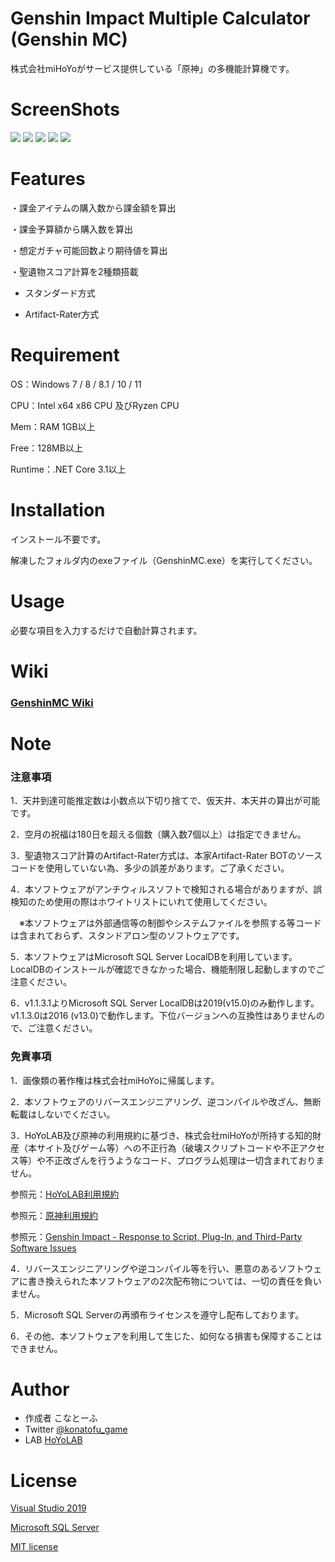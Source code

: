 # Genshin Impact Multiple Calculator (Genshin MC)
 
株式会社miHoYoがサービス提供している「原神」の多機能計算機です。

# ScreenShots
 
![](/images/1.png)
![](/images//2.png)
![](/images//artifact-std.png)
![](/images//artifact-ar.png)
![](/images//5.png)
 
# Features
 
・課金アイテムの購入数から課金額を算出

・課金予算額から購入数を算出

・想定ガチャ可能回数より期待値を算出

・聖遺物スコア計算を2種類搭載

  - スタンダード方式
  
  - Artifact-Rater方式
 
# Requirement
 
OS：Windows 7 / 8 / 8.1 / 10 / 11

CPU：Intel x64 x86 CPU 及びRyzen CPU

Mem：RAM 1GB以上

Free：128MB以上

Runtime：.NET Core 3.1以上  
 
# Installation
 
インストール不要です。

解凍したフォルダ内のexeファイル（GenshinMC.exe）を実行してください。

# Usage
 
必要な項目を入力するだけで自動計算されます。

# Wiki
 
### [GenshinMC Wiki](https://github.com/konatofu/GenshinMC/wiki)
 
# Note
 
### 注意事項

1．天井到達可能推定数は小数点以下切り捨てで、仮天井、本天井の算出が可能です。

2．空月の祝福は180日を超える個数（購入数7個以上）は指定できません。

3．聖遺物スコア計算のArtifact-Rater方式は、本家Artifact-Rater BOTのソースコードを使用していない為、多少の誤差があります。ご了承ください。

4．本ソフトウェアがアンチウィルスソフトで検知される場合がありますが、誤検知のため使用の際はホワイトリストにいれて使用してください。

　※本ソフトウェアは外部通信等の制御やシステムファイルを参照する等コードは含まれておらず、スタンドアロン型のソフトウェアです。
 
5．本ソフトウェアはMicrosoft SQL Server LocalDBを利用しています。LocalDBのインストールが確認できなかった場合、機能制限し起動しますのでご注意ください。

6．v1.1.3.1よりMicrosoft SQL Server LocalDBは2019(v15.0)のみ動作します。v1.1.3.0は2016 (v13.0)で動作します。下位バージョンへの互換性はありませんので、ご注意ください。

### 免責事項
1．画像類の著作権は株式会社miHoYoに帰属します。

2．本ソフトウェアのリバースエンジニアリング、逆コンパイルや改ざん、無断転載はしないでください。

3．HoYoLAB及び原神の利用規約に基づき、株式会社miHoYoが所持する知的財産（本サイト及びゲーム等）への不正行為（破壊スクリプトコードや不正アクセス等）や不正改ざんを行うようなコード、プログラム処理は一切含まれておりません。

参照元：[HoYoLAB利用規約](https://www.hoyolab.com/agreement)

参照元：[原神利用規約](https://genshin.mihoyo.com/ja/company/terms)

参照元：[Genshin Impact - Response to Script, Plug-In, and Third-Party Software Issues](https://genshin.mihoyo.com/en/news/detail/5763)

4．リバースエンジニアリングや逆コンパイル等を行い、悪意のあるソフトウェアに書き換えられた本ソフトウェアの2次配布物については、一切の責任を負いません。

5．Microsoft SQL Serverの再頒布ライセンスを遵守し配布しております。

6．その他、本ソフトウェアを利用して生じた、如何なる損害も保障することはできません。 
 
# Author
  
* 作成者 こなとーふ
* Twitter [@konatofu_game](https://twitter.com/konatofu_game)
* LAB [HoYoLAB](https://www.hoyolab.com/article/1834374)

# License
[Visual Studio 2019](https://visualstudio.microsoft.com/)

[Microsoft SQL Server](https://www.microsoft.com/ja-jp/sql-server)

[MIT license](https://en.wikipedia.org/wiki/MIT_License)
